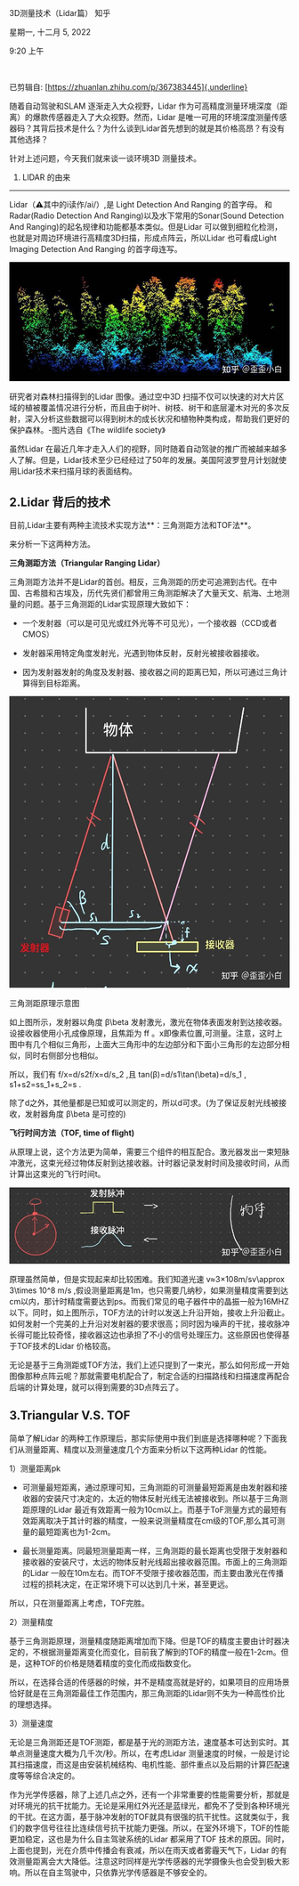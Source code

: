 3D测量技术（Lidar篇） 知乎

星期一, 十二月 5, 2022

9:20 上午

 

已剪辑自: [https://zhuanlan.zhihu.com/p/367383445]{.underline}

随着自动驾驶和SLAM 逐渐走入大众视野，Lidar 作为可高精度测量环境深度（距离）的爆款传感器走入了大众视野。然而，Lidar 是唯一可用的环境深度测量传感器码？其背后技术是什么？为什么谈到Lidar首先想到的就是其价格高昂？有没有其他选择？

针对上述问题，今天我们就来谈一谈环境3D 测量技术。

1. LIDAR 的由来
---------------

Lidar（⚠️其中的i读作/ai/）,是 Light Detection And Ranging 的首字母。 和Radar(Radio Detection And Ranging)以及水下常用的Sonar(Sound Detection And Ranging)的起名规律和功能都基本类似。但是Lidar 可以做到细粒化检测，也就是对周边环境进行高精度3D扫描，形成点阵云，所以Lidar 也可看成Light Imaging Detection And Ranging 的首字母连写。

![](../../../assets/004_3D测量技术（Lidar篇）_知乎_000.png)

研究者对森林扫描得到的Lidar 图像。通过空中3D 扫描不仅可以快速的对大片区域的植被覆盖情况进行分析，而且由于树叶、树枝、树干和底层灌木对光的多次反射，深入分析这些数据可以得到树木的成长状况和植物种类构成，帮助我们更好的保护森林。-图片选自《The wildlife society》

虽然Lidar 在最近几年才走入人们的视野，同时随着自动驾驶的推广而被越来越多人了解。但是，Lidar技术至少已经经过了50年的发展。美国阿波罗登月计划就使用Lidar技术来扫描月球的表面结构。

2.Lidar 背后的技术
------------------

目前,Lidar主要有两种主流技术实现方法**：三角测距方法和TOF法**。

来分析一下这两种方法。

**三角测距方法（Triangular Ranging Lidar）**

三角测距方法并不是Lidar的首创。相反，三角测距的历史可追溯到古代。在中国、古希腊和古埃及，历代先贤们都曾用三角测距解决了大量天文、航海、土地测量的问题。基于三角测距的Lidar实现原理大致如下：

-   一个发射器（可以是可见光或红外光等不可见光），一个接收器（CCD或者CMOS）

-   发射器采用特定角度发射光，光遇到物体反射，反射光被接收器接收。

-   因为发射器发射的角度及发射器、接收器之间的距离已知，所以可通过三角计算得到目标距离。

![](../../../assets/004_3D测量技术（Lidar篇）_知乎_001.png)

三角测距原理示意图

如上图所示，发射器以角度 β\\beta 发射激光，激光在物体表面发射到达接收器。设接收器使用小孔成像原理，且焦距为 ff 。x即像素位置,可测量。注意，这时上图中有几个相似三角形，上面大三角形中的左边部分和下面小三角形的左边部分相似，同时右侧部分也相似。

所以，我们有 f/x=d/s2f/x=d/s\_2 ,且 tan⁡(β)=d/s1\\tan(\\beta)=d/s\_1 , s1+s2=ss\_1+s\_2=s .

除了d之外，其他量都是已知或可以测定的，所以d可求。(为了保证反射光线被接收，发射器角度 β\\beta 是可控的)

**飞行时间方法（TOF, time of flight)**

从原理上说，这个方法更为简单，需要三个组件的相互配合。激光器发出一束短脉冲激光，这束光经过物体反射到达接收器。计时器记录发射时间及接收时间，从而计算出这束光的飞行时间t。

![](../../../assets/004_3D测量技术（Lidar篇）_知乎_002.png)

原理虽然简单，但是实现起来却比较困难。我们知道光速 v≈3×108m/sv\\approx 3\\times 10\^8 m/s ,假设测量距离是1m，也只需要几纳秒，如果测量精度需要到达cm以内，那计时精度需要达到ps。而我们常见的电子器件中的晶振一般为16MHZ以下。同时，如上图所示，TOF方法的计时以发送上升沿开始，接收上升沿截止。如何发射一个完美的上升沿对发射器的要求很高；同时因为噪声的干扰，接收脉冲长得可能比较奇怪，接收器这边也承担了不小的信号处理压力。这些原因也使得基于TOF技术的Lidar 价格较高。

无论是基于三角测距或TOF方法，我们上述只提到了一束光，那么如何形成一开始图像那种点阵云呢？那就需要电机配合了，制定合适的扫描路线和扫描速度再配合后端的计算处理，就可以得到需要的3D点阵云了。

3.Triangular V.S. TOF
---------------------

简单了解Lidar 的两种工作原理后，那实际使用中我们到底是选择哪种呢？下面我们从测量距离、精度以及测量速度几个方面来分析以下这两种Lidar 的性能。

1）测量距离pk

-   可测量最短距离，通过原理可知，三角测距的可测量最短距离是由发射器和接收器的安装尺寸决定的，太近的物体反射光线无法被接收到。所以基于三角测距原理的Lidar 最近有效距离一般为10cm以上。而基于ToF测量方式的最短有效距离取决于其计时器的精度，一般来说测量精度在cm级的TOF,那么其可测量的最短距离也为1-2cm。

-   最长测量距离。同最短测量距离一样，三角测距的最长距离也受限于发射器和接收器的安装尺寸，太远的物体反射光线超出接收器范围。市面上的三角测距的Lidar 一般在10m左右。而TOF不受限于接收器范围，而主要由激光在传播过程的损耗决定，在正常环境下可以达到几十米，甚至更远。

所以，只在测量距离上考虑，TOF完胜。

2）测量精度

基于三角测距原理，测量精度随距离增加而下降。但是TOF的精度主要由计时器决定的，不根据测量距离变化而变化，目前我了解到的TOF的精度一般在1-2cm。但是，这种TOF的价格是随着精度的变化而成指数变化。

所以，在选择合适的传感器的时候，并不是精度高就是好的，如果项目的应用场景恰好就是在三角测距最佳工作范围内，那三角测距的Lidar则不失为一种高性价比的理想选择。

3）测量速度

无论是三角测距还是TOF测距，都是基于光的测距方法，速度基本可达到实时。其单点测量速度大概为几千次/秒。所以，在考虑Lidar 测量速度的时候，一般是讨论其扫描速度，而这是由安装机械结构、电机性能、部件重点以及后期的计算匹配速度等等综合决定的。

作为光学传感器，除了上述几点之外，还有一个非常重要的性能需要分析，那就是对环境光的抗干扰能力。无论是采用红外光还是蓝绿光，都免不了受到各种环境光的干扰。在这方面，基于脉冲发射的TOF就具有很强的抗干扰性。这就类似于，我们的数字信号往往比连续信号抗干扰能力更强。所以，在室外环境下，TOF的性能更加稳定，这也是为什么自主驾驶系统的Lidar 都采用了TOF 技术的原因。同时，上面也提到，光在介质中传播会有衰减，所以在雨天或者雾霾天气下，Lidar 的有效测量距离会大大降低。注意这时同样是光学传感器的光学摄像头也会受到极大影响。所以在自主驾驶中，只依靠光学传感器是不够安全的。
